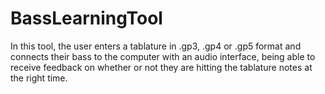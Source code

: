 ﻿# BassLearningTool

In this tool, the user enters a tablature in .gp3, .gp4 or .gp5 format and connects their bass to the computer with an audio interface, being able to receive feedback on whether or not they are hitting the tablature notes at the right time.
